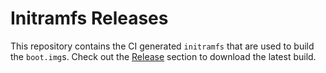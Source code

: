 # Initramfs Releases

This repository contains the CI generated `initramfs` that are used to build the
`boot.img`s. Check out the [Release](releases) section to download the
latest build.
